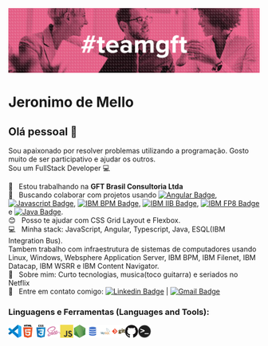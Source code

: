 <img width="auto" src="https://github.com/Jere201086/Jere201086/blob/master/%23teamgft%20%E2%80%93%20duplex%20%E2%80%93%20Rasberry.png?raw=true">


# Jeronimo de Mello

## Olá pessoal 👋
Sou apaixonado por resolver problemas utilizando a programação. Gosto muito de ser participativo e ajudar os outros.
 <br/>Sou um FullStack Developer :computer:

 :bank:  &nbsp; Estou trabalhando na **GFT Brasil Consultoria Ltda**
 <br/> :running: &nbsp; Buscando colaborar com projetos usando [![Angular Badge](https://img.shields.io/badge/-Angular-red?style=flat-square&logo=Angular&logoColor=white)](), [![Javascript Badge](https://img.shields.io/badge/-JavaScript-black?style=flat-square&logo=Javascript&logoColor=yellow)](), [![IBM BPM Badge](https://img.shields.io/badge/BAW-blue?style=flat-square&logo=IBM&logoColor=black)](), [![IBM IIB Badge](https://img.shields.io/badge/IIB-green?style=flat-square&logo=IBM&logoColor=black)](), [![IBM FP8 Badge](https://img.shields.io/badge/Filenet%20P8-purple?style=flat-square&logo=IBM&logoColor=black)]()   e [![Java Badge](https://img.shields.io/badge/-Java-red?style=flat-square&logo=Java&logoColor=white)]().
 <br/> :blush: &nbsp; Posso te ajudar com CSS Grid Layout e Flexbox.
 <br/> :computer: &nbsp; Minha stack: JavaScript, Angular, Typescript, Java, ESQL(IBM Integration Bus).
 <br/> Tambem trabalho com infraestrutura de sistemas de computadores usando Linux, Windows, Websphere Application Server, IBM BPM, IBM Filenet, IBM Datacap, IBM WSRR e IBM Content Navigator. 
 <br/> 💬  &nbsp; Sobre mim: Curto tecnologias, musica(toco guitarra) e seriados no Netflix
 <br/> :email: &nbsp; Entre em contato comigo: [![Linkedin Badge](https://img.shields.io/badge/-Jeronimo%20de%20Mello-blue?style=flat-square&logo=Linkedin&logoColor=white&link=https://www.linkedin.com/in/jeronimo-de-mello-393804124/)](https://www.linkedin.com/in/jeronimo-de-mello-393804124/) 
| 
[![Gmail Badge](https://img.shields.io/badge/-jeronimolider%40gmail.com-c14438?style=flat-square&logo=Gmail&logoColor=white&link=mailto:tgmarinho@gmail.com)](mailto:jeronimolider@gmail.com)


### Linguagens e Ferramentas (Languages and Tools):

<img align="left" alt="Visual Studio Code" width="26px" src="https://raw.githubusercontent.com/github/explore/80688e429a7d4ef2fca1e82350fe8e3517d3494d/topics/visual-studio-code/visual-studio-code.png" />
<img align="left" alt="HTML5" width="26px" src="https://raw.githubusercontent.com/github/explore/80688e429a7d4ef2fca1e82350fe8e3517d3494d/topics/html/html.png" />
<img align="left" alt="CSS3" width="26px" src="https://raw.githubusercontent.com/github/explore/80688e429a7d4ef2fca1e82350fe8e3517d3494d/topics/css/css.png" />
<img align="left" alt="Sass" width="26px" src="https://raw.githubusercontent.com/github/explore/80688e429a7d4ef2fca1e82350fe8e3517d3494d/topics/sass/sass.png" />
<img align="left" alt="JavaScript" width="26px" src="https://raw.githubusercontent.com/github/explore/80688e429a7d4ef2fca1e82350fe8e3517d3494d/topics/javascript/javascript.png" />
<img align="left" alt="Node.js" width="26px" src="https://raw.githubusercontent.com/github/explore/80688e429a7d4ef2fca1e82350fe8e3517d3494d/topics/nodejs/nodejs.png" />
<img align="left" alt="SQL" width="26px" src="https://raw.githubusercontent.com/github/explore/80688e429a7d4ef2fca1e82350fe8e3517d3494d/topics/sql/sql.png" />
<img align="left" alt="MySQL" width="26px" src="https://raw.githubusercontent.com/github/explore/80688e429a7d4ef2fca1e82350fe8e3517d3494d/topics/mysql/mysql.png" />
<img align="left" alt="Git" width="26px" src="https://raw.githubusercontent.com/github/explore/80688e429a7d4ef2fca1e82350fe8e3517d3494d/topics/git/git.png" />
<img align="left" alt="GitHub" width="26px" src="https://raw.githubusercontent.com/github/explore/78df643247d429f6cc873026c0622819ad797942/topics/github/github.png" />
<img align="left" alt="HTML5" width="26px" src="https://raw.githubusercontent.com/github/explore/80688e429a7d4ef2fca1e82350fe8e3517d3494d/topics/terminal/terminal.png" />

<br />
<br />
